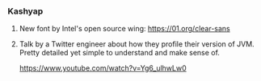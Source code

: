 ### Kashyap

1. New font by Intel's open source wing:
   https://01.org/clear-sans


2. Talk by a Twitter engineer about how they profile their version of
   JVM. Pretty detailed yet simple to understand and make sense of.

   https://www.youtube.com/watch?v=Yg6_ulhwLw0
